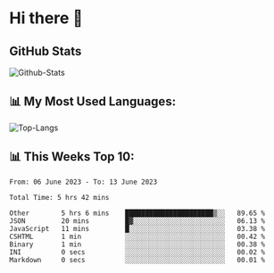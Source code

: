 # Hi there 👋

## GitHub Stats
![Github-Stats](https://github-readme-stats-sigma-five.vercel.app/api?username=ltorson&show_icons=true&theme=radical&count_private=true)

## 📊 My Most Used Languages:
![Top-Langs](https://github-readme-stats-sigma-five.vercel.app/api/top-langs/?username=LTorson&layout=compact&langs_count=10)

## 📊 This Weeks Top 10:
<!--START_SECTION:waka-->

```text
From: 06 June 2023 - To: 13 June 2023

Total Time: 5 hrs 42 mins

Other        5 hrs 6 mins    ██████████████████████▒░░   89.65 %
JSON         20 mins         █▓░░░░░░░░░░░░░░░░░░░░░░░   06.13 %
JavaScript   11 mins         █░░░░░░░░░░░░░░░░░░░░░░░░   03.38 %
CSHTML       1 min           ░░░░░░░░░░░░░░░░░░░░░░░░░   00.42 %
Binary       1 min           ░░░░░░░░░░░░░░░░░░░░░░░░░   00.38 %
INI          0 secs          ░░░░░░░░░░░░░░░░░░░░░░░░░   00.02 %
Markdown     0 secs          ░░░░░░░░░░░░░░░░░░░░░░░░░   00.01 %
```

<!--END_SECTION:waka-->
